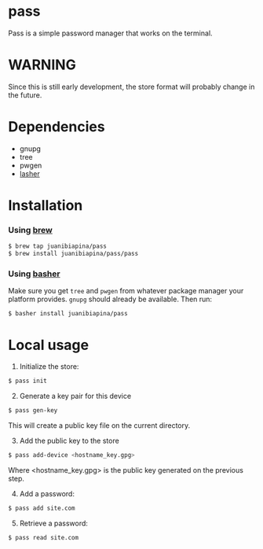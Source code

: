 # pass

Pass is a simple password manager that works on the terminal.

# WARNING

Since this is still early development, the store format will probably change in the future.

# Dependencies

- gnupg
- tree
- pwgen
- [lasher](https://github.com/basherpm/lasher)

# Installation


### Using [brew](http://brew.sh/)

~~~ sh
$ brew tap juanibiapina/pass
$ brew install juanibiapina/pass/pass
~~~

### Using [basher](https://github.com/basherpm/basher)

Make sure you get `tree` and `pwgen` from whatever package manager your platform provides. `gnupg` should already be available. Then run:

```
$ basher install juanibiapina/pass
```

# Local usage

1. Initialize the store:

  ```sh
  $ pass init
  ```

2. Generate a key pair for this device

  ```sh
  $ pass gen-key
  ```

  This will create a public key file on the current directory.

3. Add the public key to the store

  ```sh
  $ pass add-device <hostname_key.gpg>
  ```

  Where \<hostname_key.gpg\> is the public key generated on the previous step.

4. Add a password:

  ```sh
  $ pass add site.com
  ```

5. Retrieve a password:

  ```sh
  $ pass read site.com
  ```
